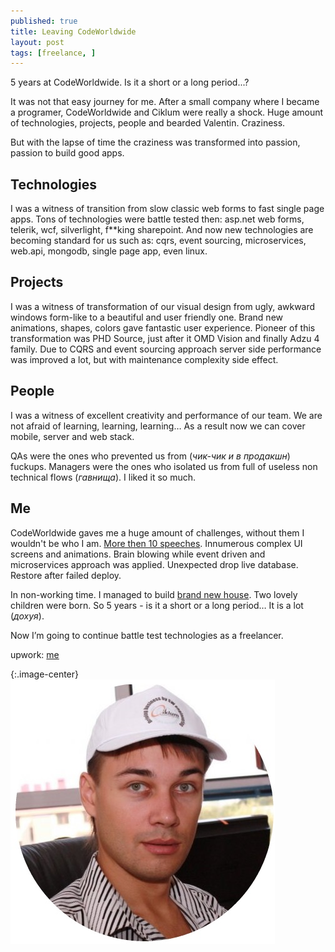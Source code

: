 ```yaml
---
published: true
title: Leaving CodeWorldwide
layout: post
tags: [freelance, ]
---
```

5 years at CodeWorldwide. 
Is it a short or a long period...?

It was not that easy journey for me. After a small company where I became a programer, CodeWorldwide and Ciklum were really a shock. Huge amount of technologies, projects, people and bearded Valentin. Craziness.

But with the lapse of time the сraziness was transformed into passion, passion to build good apps.

## Technologies
I was a witness of transition from slow classic web forms to fast single page apps. Tons of technologies were battle tested then: asp.net web forms, telerik, wcf, silverlight, f**king sharepoint. And now new technologies are becoming standard for us such as: cqrs, event sourcing, microservices, web.api, mongodb, single page app, even linux.

## Projects
I was a witness of transformation of our visual design from ugly, awkward windows form-like to a beautiful and user friendly one. Brand new animations, shapes, colors gave fantastic user experience. Pioneer of this transformation was PHD Source, just after it OMD Vision and finally Adzu 4 family. Due to CQRS and event sourcing approach server side performance was improved a lot, but with maintenance complexity side effect.

## People 
I was a witness of excellent creativity and performance of our team. We are not afraid of learning, learning, learning… As a result now we can cover mobile, server and web stack. 

QAs were the ones who prevented us from (*чик-чик и в продакшн*) fuckups. Managers were the ones who isolated us from full of useless non technical flows (*гавнища*). I liked it so much.

## Me
CodeWorldwide gaves me a huge amount of challenges, without them I wouldn't be who I am. [More then 10 speeches](http://slides.com/vgman/). Innumerous complex UI screens and animations. Brain blowing while event driven and microservices approach was applied. Unexpected drop live database. Restore after failed deploy. 

In non-working time. I managed to build [brand new house](http://gaevoy.github.io/my-timeline/building.html?bg). Two lovely children were born. 
So 5 years -  is it a short or a long period… It is a lot (*дохуя*).

Now I’m going to continue battle test technologies as a freelancer.

upwork: [me](https://www.upwork.com/freelancers/~01b9ebf41ee035b914)

{:.image-center}
![alt text](/img/me-at-codeww-c.jpg "Me at CodeWorldwide")